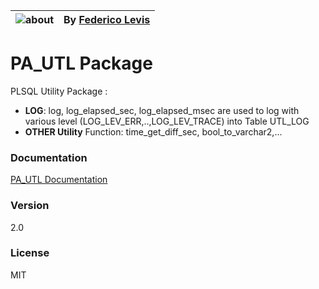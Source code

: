 
![about] | By [Federico Levis]
---------|-----------

# PA_UTL Package
PLSQL Utility Package :   
  - **LOG**: log, log_elapsed_sec, log_elapsed_msec are used to log with various level (LOG_LEV_ERR,..,LOG_LEV_TRACE) into Table UTL_LOG  
  - **OTHER Utility** Function: time_get_diff_sec, bool_to_varchar2,...  

### Documentation
[PA_UTL Documentation]

### Version
2.0

### License
MIT

 
   [about]: <https://rawgit.com/FedericoLevis/images/master/PA_UTL/UTL_LOG.png>
   [Federico Levis]: <https://www.linkedin.com/in/federicolevis> 
   [PA_UTL Documentation]: <https://rawgit.com/FedericoLevis/PLSqlUtility/master/PA_UTL/PlDoc/frame_index.html> 
